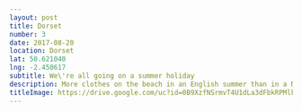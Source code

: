 ```yaml
---
layout: post
title: Dorset
number: 3
date: 2017-08-20
location: Dorset
lat: 50.621040
lng: -2.450617
subtitle: We\'re all going on a summer holiday
description: More clothes on the beach in an English summer than in a NZ winter
titleImage: https://drive.google.com/uc?id=0B9XzfNSrmvT4U1dLa3dFbkRPMlk
---
```

